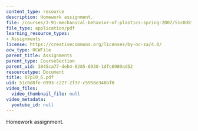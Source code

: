 ```yaml
---
content_type: resource
description: Homework assignment.
file: /courses/3-91-mechanical-behavior-of-plastics-spring-2007/51c0d8fe0993c2272f37c5958e348bf0_07p10_6.pdf
file_type: application/pdf
learning_resource_types:
- Assignments
license: https://creativecommons.org/licenses/by-nc-sa/4.0/
ocw_type: OCWFile
parent_title: Assignments
parent_type: CourseSection
parent_uid: 3845ca77-deb4-0285-6930-1dfc6989ad52
resourcetype: Document
title: 07p10_6.pdf
uid: 51c0d8fe-0993-c227-2f37-c5958e348bf0
video_files:
  video_thumbnail_file: null
video_metadata:
  youtube_id: null
---
```

Homework assignment.